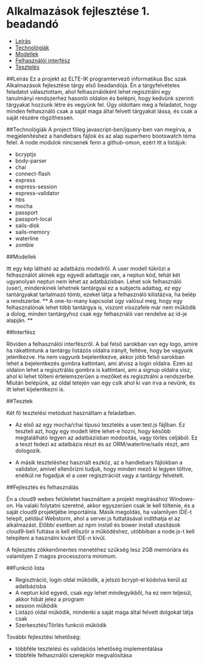 # Alkalmazások fejlesztése 1. beadandó
- [Leírás](https://www.github.com/3BL/alkfejlbead1#leírás)
- [Technológiák](https://www.github.com/3BL/alkfejlbead1#technológiák)
- [Modellek](https://www.github.com/3BL/alkfejlbead1#modellek)
- [Felhasználói interfész](https://www.github.com/3BL/alkfejlbead1#interfész)
- [Tesztelés](https://www.github.com/3BL/alkfejlbead1#tesztek)


##Leírás
Ez a projekt az ELTE-IK programtervező informatikus Bsc szak Alkalmazások fejlesztése tárgy első
beadandója. Én a tárgyfelvételes feladatot választottam, ahol felhasználóként lehet regisztrálni
egy tanulmányi rendszerhez hasonló oldalon és belépni, hogy kedvünk szerinti tárgyakat hozzunk 
létre és vegyünk fel. Úgy oldottam meg a feladatot, hogy minden felhasználó csak a saját maga
által felvett tárgyakat lássa, és csak a saját részére rögzíthessen.


##Technológiák
A project főleg javascript-ben/jquery-ben van megírva, a megjelenítéshez a handlebars fájlok
és az alap superhero bootswatch téma felel. A node modulok nincsenek fenn a github-omon, 
ezért itt a listájuk:
 
 * bcryptjs
 * body-parser
 * chai
 * connect-flash
 * express
 * express-session
 * express-validator
 * hbs
 * mocha
 * passport
 * passport-local
 * sails-disk
 * sails-memory
 * waterline
 * zombie


##Modellek


Itt egy kép látható az adatbázis modellről. A user modell tükrözi a felhasználót akinek egy egyedi adattagja van,
a neptun kód, tehát két ugyanolyan neptun nem lehet az adatbázisban. Lehet sok felhasználó (user), mindenkinek lehetnek
tantárgyai ez a subjects adattag, ez egy tantárgyakat tartalmazó tömb, ezeket látja a felhasználó kilistázva, 
ha belép a rendszerbe. ** A one-to-many kapcsolat úgy valósul meg, hogy egy felhasználónak lehet több tantárgya is, viszont visszafele már nem működik a dolog, minden tantárgyhoz csak egy felhasználó van rendelve az id-je alapján. **


##Interfész


Röviden a felhasználói interfészről. A bal felső sarokban van egy logo, amire ha rákattintunk a tantárgy
listázós oldalra irányit, feltéve, hogy be vagyunk jelentkezve. Ha nem vagyunk bejelentkezve, akkor jobb felső
sarokban lehet a bejelentkezés gombra kattintani, ami átvisz a login oldalra. Ezen az oldalon lehet a
regisztrálás gombra is kattintani, ami a signup oldalra visz, ahol ki lehet tölteni értelemszerüen a
mezőket és regisztrálni a rendszerbe. Miután belépünk, az oldal tetején van egy csík ahol ki van írva a nevünk, és
itt lehet kijelentkezni is.


##Tesztek


Két fő tesztelési metódust használtam a feladatban.

* Az első az egy mocha/chai típusú tesztelés a user.test.js fájlban. Ez teszteli azt, hogy egy modelt létre lehet-e hozni,
hogy később megtalálható legyen az adatbázisban módosítás, vagy törlés céljából. Ez a teszt fedezi 
az adatbázis részt és az ORM/waterline/sails részt, ami dologozik.

* A másik teszteléshez használt eszköz, az a handlebars fájlokban a validator, amivel ellenőrizni
tudjuk, hogy minden mező ki legyen töltve, enélkül ne fogadjuk el a user regisztrációt vagy a tantárgy
felvételt.

##Fejlesztés és felhasználás


Én a cloud9 webes felüleletet használtam a projekt megírásához Windows-on. Ha valaki folytatni szeretné,
akkor egyszerüen csak le kell töltenie, és a saját cloud9 projektjébe importálnia. Másik megoldás, ha
valamilyen IDE-t telepít, például Webstorm, ahol a server.js futtatásával indíthatja el az alkalmazást. Előbbi esetben
az npm install és bower install utasítások cloud9-beli futtása is kell először a működéshez, utóbbiban 
a node.js-t kell telepíteni a használni kivánt IDE-n kivül.

A fejlesztés zökkenőmentes menetéhez szükség lesz 2GB memóriára és valamilyen 2 magos processzorra minimum.


##Funkció lista 


- Regisztráció, login oldal működik, a jelszó bcrypt-el kódolva kerül az adatbázisba
- A neptun kód egyedi, csak egy lehet mindegyikből, ha ez nem teljesül, akkor hibát jelez a program
- session működik
- Listázó oldal müködik, mindenki a saját maga által felvett dolgokat látja csak
- Szerkesztés/Törlés funkció müködik

További fejlesztési lehetőség:
- többféle tesztelési és validációs lehetőség implementálása
- többféle felhasználói szerepkör megvalósítása
